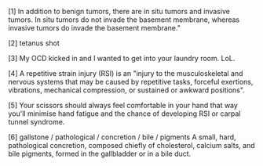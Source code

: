 [1] In addition to benign tumors, there are in situ tumors and invasive tumors. In situ tumors do not invade the basement membrane, whereas invasive tumors do invade the basement membrane."

[2] tetanus shot

[3] My OCD kicked in and I wanted to get into your laundry room. LoL.

[4] A repetitive strain injury (RSI) is an "injury to the musculoskeletal and nervous systems that may be caused by repetitive tasks, forceful exertions, vibrations, mechanical compression, or sustained or awkward positions".

[5] Your scissors should always feel comfortable in your hand that way you'll minimise hand fatigue and the chance of developing RSI or carpal tunnel syndrome.

[6] gallstone / pathological / concretion / bile / pigments
    A small, hard, pathological concretion, composed chiefly of cholesterol, calcium salts, and bile pigments, formed in the gallbladder or in a bile duct.

